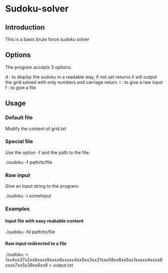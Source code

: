 # Sudoku-solver

## Introduction

This is a basic brute force sudoku solver

## Options

The program accepts 3 options:

d : to display the sudoku in a readable way,
	if not set returns it will output the grid solved with only numbers and carriage return.
i : to give a raw input
f : to give a file

## Usage

### Default file

Modify the content of grid.txt

### Special file

Use the option -f and the path to the file:

./sudoku -f path/to/file

### Raw input

Give an input string to the program:

./sudoku -i someInput

### Examples

#### Input file with easy reabable content

./sudoku -fd path/to/file

#### Raw input redirected to a file

./sudoku -i 1xx4xx37x2xx6xxxx9xxxx8xxxxx4xx9xx3xx21xxx58xx6xx5xx1xxxxx4xxxx6xxxx7xx5x39xx6xx8 > output.txt
